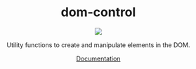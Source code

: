 <h1 align="center">dom-control</h1>
<p align="center">
<a href="https://www.npmjs.com/package/@riadh-adrani/dom-control-js">
<img src="https://img.shields.io/npm/v/@riadh-adrani/dom-control-js?color=blue" />
</a>
<p align="center">Utility functions to create and manipulate elements in the DOM.</p>
<p align="center"><a href="" target="_blank">Documentation</a></p>
</p>
